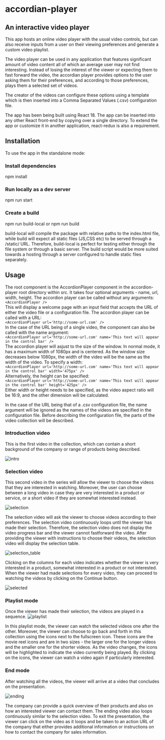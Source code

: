 # accordian-player
## An interactive video player

This app hosts an online video player with the usual video controls, but can also receive inputs from a user on their viewing preferences and generate a custom video playlist.

The video player can be used in any application that features significant amount of video content all of which an average user may not find interesting. Instead of losing the interest of the viewer or expecting them to fast forward the video, the accordian player provides options to the user asking them for their preferences, and according to those preferences, plays them a selected set of videos.

The creator of the videos can configure these options using a template which is then inserted into a Comma Separated Values (.csv) configuration file.

The app has been being built using React 18. The app can be inserted into any other React front-end by copying over a single directory. To extend the app or customize it in another application, react-redux is also a requirement.

## Installation

To use the app in the standalone mode:

### Install dependencies
npm install
### Run locally as a dev server
npm run start
### Create a build
npm run build-local
or
npm run build

build-local will compile the package with relative paths to the index.html file, while build will expect all static files (JS,CSS etc) to be served through a /static/ URL. Therefore, build-local is perfect for testing either through the file system or through a basic server. The build script would be more suited towards a hosting through a server configured to handle static files separately.


## Usage

The root component is the AccordionPlayer component in the accordion-player root directory within src. It takes four optional arguments - name, url, width, height. The accordion player can be called without any arguments:   
`<AccordionPlayer />`     
This will display a welcome page with an input field that accepts the URL of either the video file or a configuration file.
The accordion player can be called with a URL:   
`<AccordionPlayer url='http://some-url.com' />`     
In the case of the URL being of a single video, the component can also be called with the name argument:   
`<AccordionPlayer url='http://some-url.com' name='This text will appear in the control bar' />`    
The accordion player will asjust to the size of the window. In normal mode, it has a maximum width of 1080px and is centered. As the window size decreases below 1080px, the width of the video will be the same as the width of the video. To specify a width:   
`<AccordionPlayer url='http://some-url.com' name='This text will appear in the control bar' width='475px' />`    
Alternatively, the height can be specified:    
`<AccordionPlayer url='http://some-url.com' name='This text will appear in the control bar' height='425px' />`    
Either width or height needs to be specified, as the video aspect ratio will be 16:9, and the other dimension will be calculated.

In the case of the URL being that of a .csv configuration file, the name argument will be ignored as the names of the videos are specified in the configuration file. Before describing the configuration file, the parts of the video collection will be described.

### Introduction video
This is the first video in the collection, which can contain a short background of the company or range of products being described.

![intro](https://github.com/shivkiyer/accordion-player/assets/3229548/1dd66fd7-8fa5-4567-932b-1b6935955d75)

### Selection video
This second video in the series will allow the viewer to choose the videos that they are interested in watching. Moreover, the user can choose between a long video in case they are very interested in a product or service, or a short video if they are somewhat interested instead.

![selection](https://github.com/shivkiyer/accordion-player/assets/3229548/3b199018-9d9e-4b56-b9e2-4d6d313aa99d)

The selection video will ask the viewer to choose videos according to their preferences. The selection video continuously loops until the viewer has made their selection. Therefore, the selection video does not display the video progress bar and the viewer cannot fastforward the video. After providing the viewer with instructions to choose their videos, the selection video will display the selection table.

![selection_table](https://github.com/shivkiyer/accordion-player/assets/3229548/8aabf235-1262-4444-9011-0c61e9c569b8)

Clicking on the columns for each video indicates whether the viewer is very interested in a product, somewhat interested in a product or not interested. When the viewer had made selections for every video, they can proceed to watching the videos by clicking on the Continue button.

![selected](https://github.com/shivkiyer/accordion-player/assets/3229548/819fb438-be0a-4a93-a842-9e2c8d75728d)


### Playlist mode

Once the viewer has made their selection, the videos are played in a sequence.
![playlist](https://github.com/shivkiyer/accordion-player/assets/3229548/8a806081-5906-4ca5-b88e-89cb9b2e7761)

In this playlist mode, the viewer can watch the selected videos one after the other. Moreover, the viewer can choose to go back and forth in this collection using the icons next to the fullscreen icon. These icons are the movie reel icons and are in two sizes - the larger one for the longer videos and the smaller one for the shorter videos. As the video changes, the icons will be highlighted to indicate the video currently being played. By clicking on the icons, the viewer can watch a video again if particularly interested.

### End mode

After watching all the videos, the viewer will arrive at a video that concludes on the presentation.

![ending](https://github.com/shivkiyer/accordion-player/assets/3229548/2f7dc758-13b4-47aa-8704-f387fb22731c)

The company can provide a quick overview of their products and also on how an interested viewer can contact them. The ending video also loops continuously similar to the selection video. To exit the presentation, the viewer can click on the video as it loops and be taken to an action URL of the company that either provides additional information or instructions on how to contact the company for sales information.




